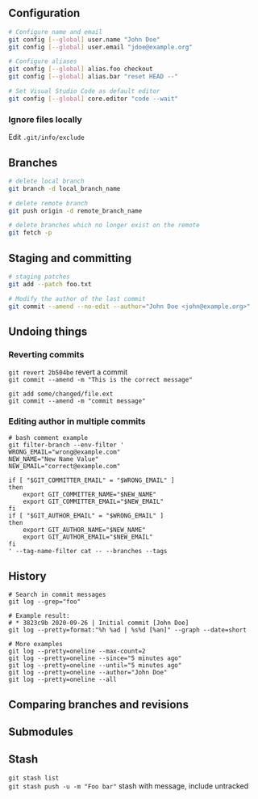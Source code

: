 ## Configuration

```bash
# Configure name and email
git config [--global] user.name "John Doe"
git config [--global] user.email "jdoe@example.org"

# Configure aliases
git config [--global] alias.foo checkout
git config [--global] alias.bar "reset HEAD --"

# Set Visual Studio Code as default editor
git config [--global] core.editor "code --wait"
```

### Ignore files locally

Edit ```.git/info/exclude```<br>

## Branches

```bash
# delete local branch
git branch -d local_branch_name

# delete remote branch
git push origin -d remote_branch_name

# delete branches which no longer exist on the remote
git fetch -p
```

## Staging and committing

```bash
# staging patches
git add --patch foo.txt

# Modify the author of the last commit
git commit --amend --no-edit --author="John Doe <john@example.org>"
```

## Undoing things

### Reverting commits

`git revert 2b504be` revert a commit<br>
`git commit --amend -m "This is the correct message"`<br>
```
git add some/changed/file.ext
git commit --amend -m "commit message"
```

### Editing author in multiple commits

```shell
# bash comment example
git filter-branch --env-filter '
WRONG_EMAIL="wrong@example.com"
NEW_NAME="New Name Value"
NEW_EMAIL="correct@example.com"

if [ "$GIT_COMMITTER_EMAIL" = "$WRONG_EMAIL" ]
then
    export GIT_COMMITTER_NAME="$NEW_NAME"
    export GIT_COMMITTER_EMAIL="$NEW_EMAIL"
fi
if [ "$GIT_AUTHOR_EMAIL" = "$WRONG_EMAIL" ]
then
    export GIT_AUTHOR_NAME="$NEW_NAME"
    export GIT_AUTHOR_EMAIL="$NEW_EMAIL"
fi
' --tag-name-filter cat -- --branches --tags
```

## History

```
# Search in commit messages
git log --grep="foo"

# Example result:
# * 3823c9b 2020-09-26 | Initial commit [John Doe]
git log --pretty=format:"%h %ad | %s%d [%an]" --graph --date=short

# More examples
git log --pretty=oneline --max-count=2
git log --pretty=oneline --since="5 minutes ago"
git log --pretty=oneline --until="5 minutes ago"
git log --pretty=oneline --author="John Doe"
git log --pretty=oneline --all
```

## Comparing branches and revisions

## Submodules

## Stash

`git stash list`<br>
`git stash push -u -m "Foo bar"` stash with message, include untracked